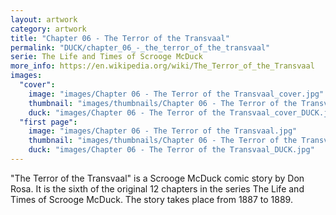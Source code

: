 ```yaml
---
layout: artwork
category: artwork
title: "Chapter 06 - The Terror of the Transvaal"
permalink: "DUCK/chapter_06_-_the_terror_of_the_transvaal"
serie: The Life and Times of Scrooge McDuck
more_info: https://en.wikipedia.org/wiki/The_Terror_of_the_Transvaal
images:
  "cover":
    image: "images/Chapter 06 - The Terror of the Transvaal_cover.jpg"
    thumbnail: "images/thumbnails/Chapter 06 - The Terror of the Transvaal_cover.jpg"
    duck: "images/Chapter 06 - The Terror of the Transvaal_cover_DUCK.jpg"
  "first page":
    image: "images/Chapter 06 - The Terror of the Transvaal.jpg"
    thumbnail: "images/thumbnails/Chapter 06 - The Terror of the Transvaal.jpg"
    duck: "images/Chapter 06 - The Terror of the Transvaal_DUCK.jpg"
---
```


"The Terror of the Transvaal" is a Scrooge McDuck comic story by Don Rosa. It is the sixth of the original 12 chapters in the series The Life and Times of Scrooge McDuck. The story takes place from 1887 to 1889.
